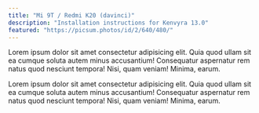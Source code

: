 ```yaml
---
title: "Mi 9T / Redmi K20 (davinci)"
description: "Installation instructions for Kenvyra 13.0"
featured: "https://picsum.photos/id/2/640/480/"
---
```


Lorem ipsum dolor sit amet consectetur adipisicing elit. Quia quod ullam sit ea cumque soluta autem minus accusantium! Consequatur aspernatur rem natus quod nesciunt tempora! Nisi, quam veniam! Minima, earum.

Lorem ipsum dolor sit amet consectetur adipisicing elit. Quia quod ullam sit ea cumque soluta autem minus accusantium! Consequatur aspernatur rem natus quod nesciunt tempora! Nisi, quam veniam! Minima, earum.
